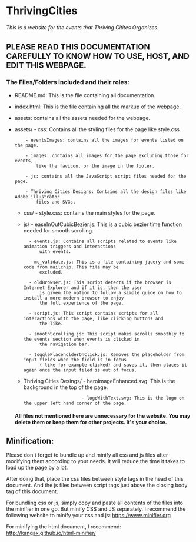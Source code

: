 # ThrivingCities

  ###### This is a website for the events that Thriving Citites Organizes.


## PLEASE READ THIS DOCUMENTATION CAREFULLY TO KNOW HOW TO USE, HOST, AND EDIT THIS WEBPAGE.

### The Files/Folders included and their roles:

  - README.md: This is the file containing all documentation.
  - index.html: This is the file containing all the markup of the webpage.
  - assets: contains all the assets needed for the webpage.
  - assets/
            - css: Contains all the styling files for the page like style.css

            - eventsImages: contains all the images for events listed on the page.

            - images: contains all images for the page excluding those for events,
                like the favicon, or the image in the footer.

            - js: contains all the JavaScript script files needed for the page.

            - Thriving Cities Designs: Contains all the design files like Adobe illustrator
                files and SVGs.
    - css/
            - style.css: contains the main styles for the page.

    - js/
            - easeInOutCubicBezier.js: This is a cubic bezier time function needed for smooth scrolling.

            - events.js: Contains all scripts related to events like animation triggers and interactions
                with events.

            - mc_validate.js: This is a file containing jquery and some code from mailchip. This file may be
                excluded.

            - oldBrowser.js: This script detects if the browser is Internet Explorer and if it is, then the user
                is given the option to follow a simple guide on how to install a more modern browser to enjoy
                the full experience of the page.

            - script.js: This script contains scripts for all interactions with the page, like clicking buttons and
                the like.

            - smoothScrolling.js: This script makes scrolls smoothly to the events section when events is clicked in
                the navigation bar.

            - togglePlaceholderOnClick.js: Removes the placeholder from input fields when the field is in focus
                ( like for example clicked) and saves it, then places it again once the input filed is out of focus.


    - Thriving Cities Desings/
                                - heroImageEnhanced.svg: This is the background in the top of the page.

                                - logoWithText.svg: This is the logo on the upper left hand corner of the page.


    #### All files not mentioned here are unnecessary for the website. You may delete them or keep them for other projects. It's your choice.

## Minification:

  Please don't forget to bundle up and minify all
  css and js files after modifying them according to
  your needs. It will reduce the time it takes to load
  up the page by a lot.

  After doing that, place the css files between style tags in
  the head of this document. And the js files between script
  tags just above the closing body tag of this document.

For bundling css or js, simply copy and paste all contents of
the files into the minifier in one go. But minify CSS and JS
separately. I recommend the following website to minify your css
and js: https://www.minifier.org

For minifying the html document, I recommend:
http://kangax.github.io/html-minifier/